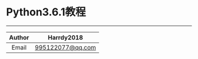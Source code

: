 # Python3.6.1教程
***
|Author|Harrdy2018|
|:----------------:|:----------------:|
|Email|995122077@qq.com|
